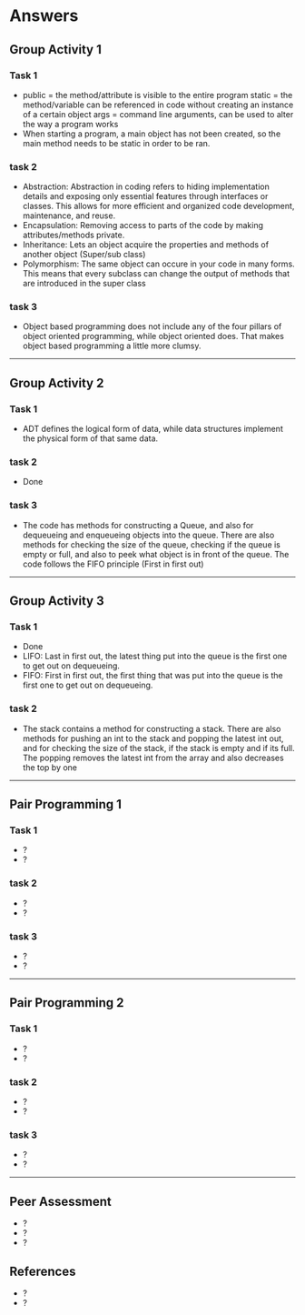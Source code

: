 # Answers

## Group Activity 1

### Task 1

- public = the method/attribute is visible to the entire program
  static = the method/variable can be referenced in code without creating an instance of a certain object
  args = command line arguments, can be used to alter the way a program works
- When starting a program, a main object has not been created, so the main method needs to be static in   order to be ran.


### task 2

- Abstraction: Abstraction in coding refers to hiding implementation details and exposing only essential features through interfaces or classes. This allows for more efficient and organized code development, maintenance, and reuse.
- Encapsulation: Removing access to parts of the code by making attributes/methods private.
- Inheritance: Lets an object acquire the properties and methods of another object (Super/sub class)
- Polymorphism: The same object can occure in your code in many forms. This means that every subclass can change the output of methods that are introduced in the super class


### task 3

- Object based programming does not include any of the four pillars of object oriented programming, while object oriented does. That makes object based programming a little more clumsy.

---

## Group Activity 2

### Task 1

- ADT defines the logical form of data, while data structures implement the physical form of that same data.

### task 2

- Done

### task 3

- The code has methods for constructing a Queue, and also for dequeueing and enqueueing objects into the queue. There are also methods for checking the size of the queue, checking if the queue is empty or full, and also to peek what object is in front of the queue. The code follows the FIFO principle (First in first out)


---

## Group Activity 3

### Task 1

- Done 
- LIFO: Last in first out, the latest thing put into the queue is the first one to get out on dequeueing.
- FIFO: First in first out, the first thing that was put into the queue is the first one to get out on dequeueing.

### task 2

- The stack contains a method for constructing a stack. There are also methods for pushing an int to the stack and popping the latest int out, and for checking the size of the stack, if the stack is empty and if its full. The popping removes the latest int from the array and also decreases the top by one


---

## Pair Programming 1

### Task 1

- ?
- ?

### task 2

- ?
- ?

### task 3

- ?
- ?

---

## Pair Programming 2

### Task 1

- ?
- ?

### task 2

- ?
- ?

### task 3

- ?
- ?

---

## Peer Assessment

- ?
- ?
- ?

## References

- ?
- ?
